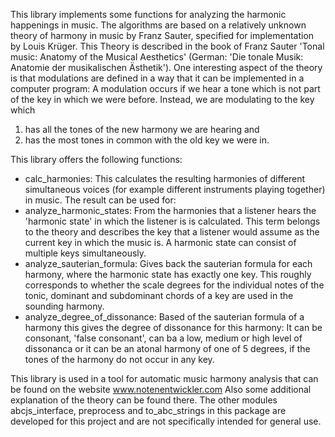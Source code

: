 This library implements some functions for analyzing the harmonic happenings in music. The algorithms are based on a relatively unknown theory of harmony in music by Franz Sauter, specified for implementation by Louis Krüger. This Theory is described in the book of Franz Sauter 'Tonal music: Anatomy of the Musical Aesthetics' (German: 'Die tonale Musik: Anatomie der musikalischen Ästhetik').
One interesting aspect of the theory is that modulations are defined in a way that it can be implemented in a computer program: A modulation occurs if we hear a tone which is not part of the key in which we were before. Instead, we are modulating to the key which
1. has all the tones of the new harmony we are hearing and
2. has the most tones in common with the old key we were in.


This library offers the following functions:
- calc_harmonies: This calculates the resulting harmonies of different simultaneous voices (for example different instruments playing together) in music. The result can be used for:
- analyze_harmonic_states: From the harmonies that a listener hears the 'harmonic state' in which the listener is is calculated. This term belongs to the theory and describes the key that a listener would assume as the current key in which the music is. A harmonic state can consist of multiple keys simultaneously.
- analyze_sauterian_formula: Gives back the sauterian formula for each harmony, where the harmonic state has exactly one key. This roughly corresponds to whether the scale degrees for the individual notes of the tonic, dominant and subdominant chords of a key are used in the sounding harmony.
- analyze_degree_of_dissonance: Based of the sauterian formula of a harmony this gives the degree of dissonance for this harmony: It can be consonant, 'false consonant', can ba a low, medium or high level of dissonanca or it can be an atonal harmony of one of 5 degrees, if the tones of the harmony do not occur in any key.


This library is used in a tool for automatic music harmony analysis that can be found on the website www.notenentwickler.com
Also some additional explanation of the theory can be found there.
The other modules abcjs_interface, preprocess and to_abc_strings in this package are developed for this project and are not specifically intended for general use.